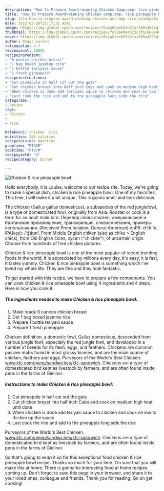 ```yaml
---
description: "How to Prepare Award-winning Chicken &amp;amp; rice pineapple bowl"
title: "How to Prepare Award-winning Chicken &amp;amp; rice pineapple bowl"
slug: 1114-how-to-prepare-award-winning-chicken-and-amp-rice-pineapple-bowl
date: 2022-02-26T22:17:55.434Z
image: https://img-global.cpcdn.com/recipes/f6a2a0deeb23d3fa/680x482cq70/chicken-rice-pineapple-bowl-recipe-main-photo.jpg
thumbnail: https://img-global.cpcdn.com/recipes/f6a2a0deeb23d3fa/680x482cq70/chicken-rice-pineapple-bowl-recipe-main-photo.jpg
cover: https://img-global.cpcdn.com/recipes/f6a2a0deeb23d3fa/680x482cq70/chicken-rice-pineapple-bowl-recipe-main-photo.jpg
author: Roger Larson
ratingvalue: 4.7
reviewcount: 20891
recipeingredient:
- "6 ounces chicken breast"
- "1 bag boxed jasmine rice"
- "1 bottle teriyaki sauce"
- "1 fresh pineapple"
recipeinstructions:
- "Cut pineapple in half cut out the guts"
- "Cut chicken breast into half inch Cubs and cook on medium high heat until done"
- "When chicken is done add teriyaki sauce to chicken and cook on low to thicken up the sauce"
- "Last cook the rice and add to the pineapple long side the rice"
categories:
- Recipe
tags:
- chicken
- 
- rice

katakunci: chicken  rice 
nutrition: 208 calories
recipecuisine: American
preptime: "PT35M"
cooktime: "PT37M"
recipeyield: "3"
recipecategory: Dinner

---
```



![Chicken &amp; rice pineapple bowl](https://img-global.cpcdn.com/recipes/f6a2a0deeb23d3fa/680x482cq70/chicken-rice-pineapple-bowl-recipe-main-photo.jpg)

Hello everybody, it is Louise, welcome to our recipe site. Today, we're going to make a special dish, chicken &amp; rice pineapple bowl. One of my favorites. This time, I will make it a bit unique. This is gonna smell and look delicious.

The chicken (Gallus gallus domesticus), a subspecies of the red junglefowl, is a type of domesticated fowl, originally from Asia. Rooster or cock is a term for an adult male bird. Перевод слова chicken, американское и британское произношение, транскрипция, словосочетания, примеры использования. (Received Pronunciation, General American) enPR: chĭk&#39;ĭn, IPA(key): /ˈtʃɪkɪn/. From Middle English chiken (also as chike &gt; English chick), from Old English ċicen, ċycen (&#34;chicken&#34;), of uncertain origin. Choose from hundreds of free chicken pictures.

Chicken &amp; rice pineapple bowl is one of the most popular of recent trending foods in the world. It is appreciated by millions every day. It's easy, it is fast, it tastes yummy. Chicken &amp; rice pineapple bowl is something which I've loved my whole life. They are fine and they look fantastic.


To get started with this recipe, we have to prepare a few components. You can cook chicken &amp; rice pineapple bowl using 4 ingredients and 4 steps. Here is how you cook it.

<!--inarticleads1-->

##### The ingredients needed to make Chicken &amp; rice pineapple bowl:

1. Make ready 6 ounces chicken breast
1. Get 1 bag boxed jasmine rice
1. Prepare 1 bottle teriyaki sauce
1. Prepare 1 fresh pineapple


Chicken definition, a domestic fowl, Gallus domesticus, descended from various jungle fowl, especially the red jungle fowl, and developed in a number of breeds for its flesh, eggs, and feathers. Chickens are common passive mobs found in most grassy biomes, and are the main source of chicken, feathers and eggs. Purveyors of the World&#39;s Best Chicken. www.kfc.com/menu/sandwiches/kfc-sandwich. Chickens are a type of domesticated bird kept as livestock by farmers, and are often found inside pens in the farms of Gielinor. 

<!--inarticleads2-->

##### Instructions to make Chicken &amp; rice pineapple bowl:

1. Cut pineapple in half cut out the guts
1. Cut chicken breast into half inch Cubs and cook on medium high heat until done
1. When chicken is done add teriyaki sauce to chicken and cook on low to thicken up the sauce
1. Last cook the rice and add to the pineapple long side the rice


Purveyors of the World&#39;s Best Chicken. www.kfc.com/menu/sandwiches/kfc-sandwich. Chickens are a type of domesticated bird kept as livestock by farmers, and are often found inside pens in the farms of Gielinor. 

So that's going to wrap it up for this exceptional food chicken &amp; rice pineapple bowl recipe. Thanks so much for your time. I'm sure that you will make this at home. There is gonna be interesting food at home recipes coming up. Don't forget to save this page in your browser, and share it to your loved ones, colleague and friends. Thank you for reading. Go on get cooking!
